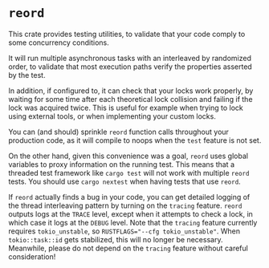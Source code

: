 # `reord`

This crate provides testing utilities, to validate that your code comply to some concurrency conditions.

It will run multiple asynchronous tasks with an interleaved by randomized order, to validate that most execution paths verify the properties asserted by the test.

In addition, if configured to, it can check that your locks work properly, by waiting for some time after each theoretical lock collision and failing if the lock was acquired twice. This is useful for example when trying to lock using external tools, or when implementing your custom locks.

You can (and should) sprinkle `reord` function calls throughout your production code, as it will compile to noops when the `test` feature is not set.

On the other hand, given this convenience was a goal, `reord` uses global variables to proxy information on the running test. This means that a threaded test framework like `cargo test` will not work with multiple `reord` tests. You should use `cargo nextest` when having tests that use `reord`.

If `reord` actually finds a bug in your code, you can get detailed logging of the thread interleaving pattern by turning on the `tracing` feature. `reord` outputs logs at the `TRACE` level, except when it attempts to check a lock, in which case it logs at the `DEBUG` level. Note that the `tracing` feature currently requires `tokio_unstable`, so `RUSTFLAGS="--cfg tokio_unstable"`. When `tokio::task::id` gets stabilized, this will no longer be necessary. Meanwhile, please do not depend on the `tracing` feature without careful consideration!
